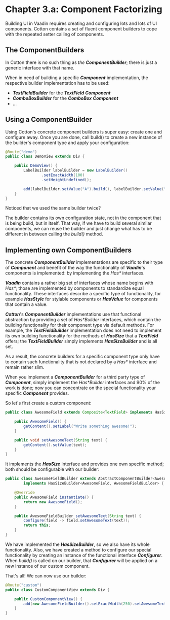 # Chapter 3.a: Component Factorizing

Building UI in Vaadin requires creating and configuring lots and lots of UI components. Cotton contains a set of fluent component builders to cope with the repeated setter calling of components.

## The ComponentBuilders

In Cotton there is no such thing as _the_ **_ComponentBuilder_**; there is just a generic interface with that name.

When in need of building a specific **_Component_** implementation, the respective builder implementation has to be used:
- **_TextFieldBuilder_** for the **_TextField_** **_Component_**
- **_ComboBoxBuilder_** for the **_ComboBox_** **_Component_**
- ...

## Using a ComponentBuilder

Using Cotton's concrete component builders is super easy: create one and configure away. Once you are done, call build() to create a new instance of the builder's component type and apply your configuration:

````java
@Route("demo")
public class DemoView extends Div {

    public DemoView() {
        LabelBuilder labelBuilder = new LabelBuilder()
                .setExactWidth(100)
                .setHeightUndefined();

        add(labelBuilder.setValue("A").build(), labelBuilder.setValue("B").build());
    }
}
````

Noticed that we used the same builder twice? 

The builder contains its own configuration state, not in the component that is being build, but in itself. That way, if we have to build several similar components, we can reuse the builder and just change what has to be different in between calling the _build()_ method.

## Implementing own ComponentBuilders

The concrete **_ComponentBuilder_** implementations are specific to their type of **_Component_** and benefit of the way the functionality of **_Vaadin_**'s components is implemented: by implementing the _Has*_ interfaces. 

**_Vaadin_** contains a rather big set of interfaces whose name begins with _Has*_; those are implemented by components to standardize equal functionality. These interfaces describe a specific type of functionality, for example **_HasStyle_** for stylable components or **_HasValue_** for components that contain a value.

**_Cotton_**'s **_ComponentBuilder_** implementations use that functional abstraction by providing a set of _Has*Builder_ interfaces, which contain the building functionality for their component type via default methods. For example, the **_TextFieldBuilder_** implementation does not need to implement its own building functionality for the methods of **_HasSize_** that a **_TextField_** offers; the **_TextFieldBuilder_** simply implements **_HasSizeBuilder_** and is all set.

As a result, the concrete builders for a specific component type only have to contain such functionality that is not declared by a _Has*_ interface and remain rather slim.

When you implement a **_ComponentBuilder_** for a third party type of **_Component_**, simply implement the _Has*Builder_ interfaces and 90% of the work is done; now you can concentrate on the special functionality your specific **_Component_** provides.

So let's first create a custom component:

````java
public class AwesomeField extends Composite<TextField> implements HasSize {

    public AwesomeField() {
        getContent().setLabel("Write something awesome!");
    }

    public void setAwesomeText(String text) {
        getContent().setValue(text);
    }
}
````

It implements the **_HasSize_** interface and provides one own specific method; both should be configurable with our builder:

````java
public class AwesomeFieldBuilder extends AbstractComponentBuilder<AwesomeField, AwesomeFieldBuilder>
		implements HasSizeBuilder<AwesomeField, AwesomeFieldBuilder> {

    @Override
    public AwesomeField instantiate() {
        return new AwesomeField();
    }

    public AwesomeFieldBuilder setAwesomeText(String text) {
        configure(field -> field.setAwesomeText(text));
        return this;
    }
}
````

We have implemented the **_HasSizeBuilder_**, so we also have its whole functionality. Also, we have created a method to configure our special functionality by creating an instance of the functional interface **_Configurer_**. When _build()_ is called on our builder, that **_Configurer_** will be applied on a new instance of our custom component.

That's all! We can now use our builder:

````java
@Route("custom")
public class CustomComponentView extends Div {

    public CustomComponentView() {
        add(new AwesomeFieldBuilder().setExactWidth(250).setAwesomeText("<<replace with awesome>>").build());
    }
}
````